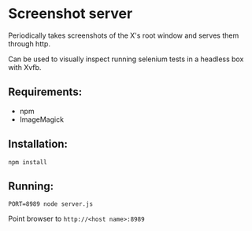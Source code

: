 # Screenshot server

Periodically takes screenshots of the X's root window and serves them through http.

Can be used to visually inspect running selenium tests in a headless box with Xvfb.

## Requirements:
- npm
- ImageMagick

## Installation:
```
npm install
```

## Running:
```
PORT=8989 node server.js
```

Point browser to `http://<host name>:8989` 
